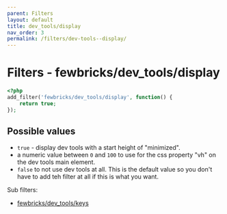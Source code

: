 ```yaml
---
parent: Filters
layout: default
title: dev_tools/display
nav_order: 3
permalink: /filters/dev-tools--display/
---
```


# Filters - fewbricks/dev_tools/display

```php
<?php
add_filter('fewbricks/dev_tools/display', function() {
    return true;
});
```

## Possible values

- `true` - display dev tools with a start height of "minimized".
- a numeric value between `0` and `100` to use for the css property "vh" on the dev tools main element.
- `false` to not use dev tools at all. This is the default value so you don't have to add teh filter at all if this 
is what you want.

Sub filters:

- [fewbricks/dev_tools/keys](dev-tools--keys.md)
